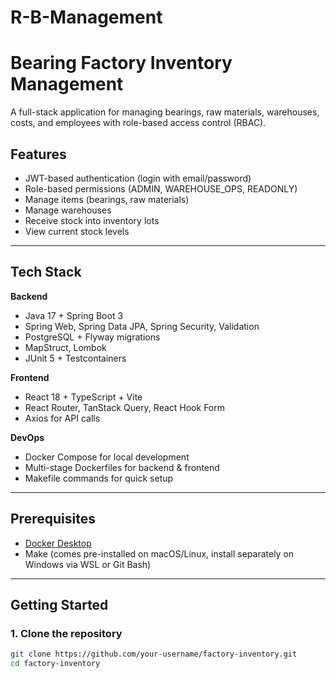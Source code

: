 # R-B-Management
# Bearing Factory Inventory Management

A full-stack application for managing bearings, raw materials, warehouses, costs, and employees with role-based access control (RBAC).

## Features
- JWT-based authentication (login with email/password)
- Role-based permissions (ADMIN, WAREHOUSE_OPS, READONLY)
- Manage items (bearings, raw materials)
- Manage warehouses
- Receive stock into inventory lots
- View current stock levels

---

## Tech Stack
**Backend**
- Java 17 + Spring Boot 3
- Spring Web, Spring Data JPA, Spring Security, Validation
- PostgreSQL + Flyway migrations
- MapStruct, Lombok
- JUnit 5 + Testcontainers

**Frontend**
- React 18 + TypeScript + Vite
- React Router, TanStack Query, React Hook Form
- Axios for API calls

**DevOps**
- Docker Compose for local development
- Multi-stage Dockerfiles for backend & frontend
- Makefile commands for quick setup

---

## Prerequisites
- [Docker Desktop](https://docs.docker.com/desktop/)
- Make (comes pre-installed on macOS/Linux, install separately on Windows via WSL or Git Bash)

---

## Getting Started

### 1. Clone the repository
```bash
git clone https://github.com/your-username/factory-inventory.git
cd factory-inventory

